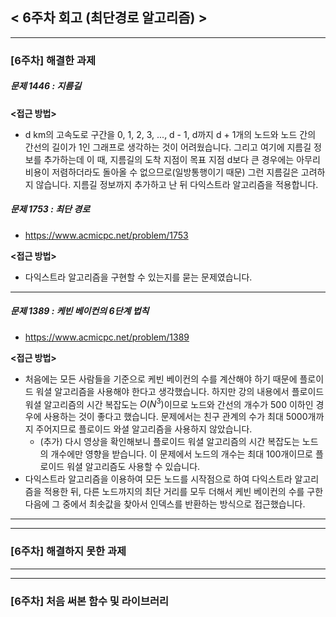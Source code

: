 
## < 6주차 회고 (최단경로 알고리즘) >
---
### [6주차] 해결한 과제
##### 문제 1446 : 지름길
**<접근 방법>**
  
- d km의 고속도로 구간을 0, 1, 2, 3, ..., d - 1, d까지 d + 1개의 노드와 노드 간의 간선의 길이가 1인 그래프로 생각하는 것이 어려웠습니다. 그리고 여기에 지름길 정보를 추가하는데 이 때, 지름길의 도착 지점이 목표 지점 d보다 큰 경우에는 아무리 비용이 저렴하더라도 돌아올 수 없으므로(일방통행이기 때문) 그런 지름길은 고려하지 않습니다. 지름길 정보까지 추가하고 난 뒤 다익스트라 알고리즘을 적용합니다.

##### 문제 1753 : 최단 경로
- https://www.acmicpc.net/problem/1753

**<접근 방법>**  
  
- 다익스트라 알고리즘을 구현할 수 있는지를 묻는 문제였습니다. 

---

##### 문제 1389 : 케빈 베이컨의 6단계 법칙
- https://www.acmicpc.net/problem/1389

**<접근 방법>**  
  
- 처음에는 모든 사람들을 기준으로 케빈 베이컨의 수를 계산해야 하기 때문에 플로이드 워셜 알고리즘을 사용해야 한다고 생각했습니다. 하지만 강의 내용에서 플로이드 워셜 알고리즘의 시간 복잡도는 $O(N^3)$이므로 노드와 간선의 개수가 500 이하인 경우에 사용하는 것이 좋다고 했습니다. 문제에서는 친구 관계의 수가 최대 5000개까지 주어지므로 플로이드 와셜 알고리즘을 사용하지 않았습니다.
    - (추가) 다시 영상을 확인해보니 플로이드 워셜 알고리즘의 시간 복잡도는 노드의 개수에만 영향을 받습니다. 이 문제에서 노드의 개수는 최대 100개이므로 플로이드 워셜 알고리즘도 사용할 수 있습니다.
- 다익스트라 알고리즘을 이용하여 모든 노드를 시작점으로 하여 다익스트라 알고리즘을 적용한 뒤, 다른 노드까지의 최단 거리를 모두 더해서 케빈 베이컨의 수를 구한 다음에 그 중에서 최솟값을 찾아서 인덱스를 반환하는 방식으로 접근했습니다.


---
---
### [6주차] 해결하지 못한 과제


---
---
### [6주차] 처음 써본 함수 및 라이브러리